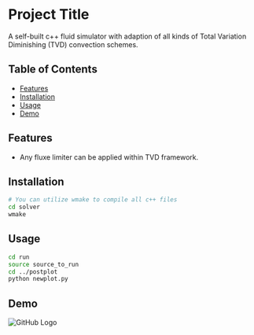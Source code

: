 # Project Title

A self-built c++ fluid simulator with adaption of all kinds of Total Variation Diminishing (TVD) convection schemes.

## Table of Contents

- [Features](#features)
- [Installation](#installation)
- [Usage](#usage)
- [Demo](#demo)
<!-- [Contributing](#contributing) -->
<!-- [License](#license) -->
<!-- [Acknowledgements](#acknowledgements) -->

## Features

- Any fluxe limiter can be applied within TVD framework.

## Installation

<!-- Provide instructions on how to install and set up your project. Include any dependencies and steps needed for a successful installation. -->

```bash
# You can utilize wmake to compile all c++ files 
cd solver
wmake
```

## Usage

<!-- Explain how to use your project. Include examples or code snippets if applicable. -->
  
```bash
cd run
source source_to_run
cd ../postplot
python newplot.py
```
## Demo
![GitHub Logo](https://github.com/Furkath/TVD_Fluid_Simulator/tree/master/results/320_Re1000_UMIST/pic_mag.png)
